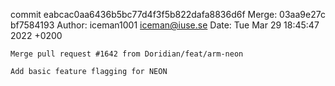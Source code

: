 commit eabcac0aa6436b5bc77d4f3f5b822dafa8836d6f
Merge: 03aa9e27c bf7584193
Author: iceman1001 <iceman@iuse.se>
Date:   Tue Mar 29 18:45:47 2022 +0200

    Merge pull request #1642 from Doridian/feat/arm-neon
    
    Add basic feature flagging for NEON


